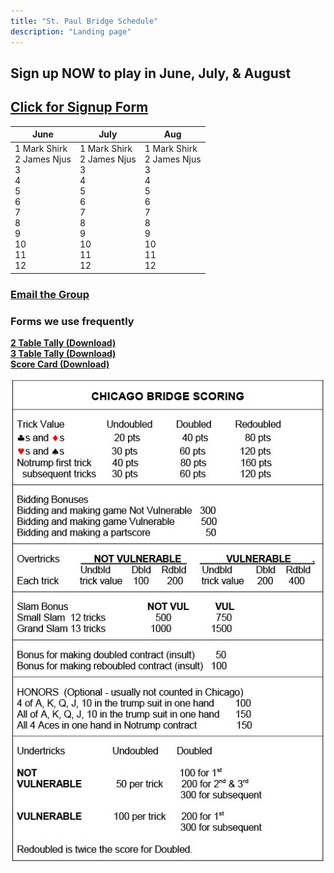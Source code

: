 ```yaml
---
title: "St. Paul Bridge Schedule"
description: "Landing page"
---
```


## **Sign up NOW to play in June, July, & August**

## **[Click for Signup Form](https://forms.gle/WPChMNWR7qscAUfp8)**
| June | July | Aug |
| --- | --- | --- |
| 1 Mark Shirk<br>2 James Njus<br>3<br>4<br>5<br>6<br>7<br>8<br>9<br>10<br>11<br>12 | 1 Mark Shirk<br>2 James Njus<br>3<br>4<br>5<br>6<br>7<br>8<br>9<br>10<br>11<br>12 | 1 Mark Shirk<br>2 James Njus<br>3<br>4<br>5<br>6<br>7<br>8<br>9<br>10<br>11<br>12 |
### **[Email the Group](mailto:shirkmark@gmail.com)**


### **Forms we use frequently**
**<a href="/page/groups/bridge/Bridge_Tally_2_Table.pdf" download>2 Table Tally (Download)</a>**\
**<a href="/page/groups/bridge/Bridge_Tally_3_Table.pdf" download>3 Table Tally (Download)</a>**\
**<a href="/page/groups/bridge/ScoreCard.pdf" download>Score Card (Download)</a>**

![score](/page/groups/bridge/scoring.jpg)
